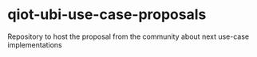 # qiot-ubi-use-case-proposals
Repository to host the proposal from the community about next use-case implementations
